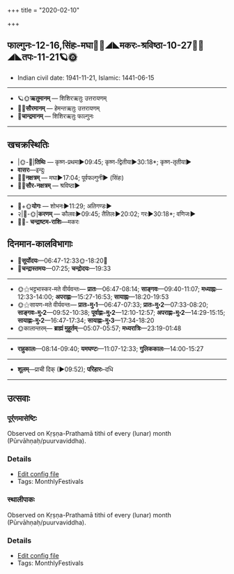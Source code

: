 +++
title = "2020-02-10"

+++
## फाल्गुनः-12-16,सिंहः-मघा🌛🌌◢◣मकरः-श्रविष्ठा-10-27🌌🌞◢◣तपः-11-21🪐🌞
- Indian civil date: 1941-11-21, Islamic: 1441-06-15
___________________
- 🪐🌞**ऋतुमानम्** — शिशिरऋतुः उत्तरायणम्
- 🌌🌞**सौरमानम्** — हेमन्तऋतुः उत्तरायणम्
- 🌛**चान्द्रमानम्** — शिशिरऋतुः फाल्गुनः
___________________


## खचक्रस्थितिः
- |🌞-🌛|**तिथिः** — कृष्ण-प्रथमा►09:45; कृष्ण-द्वितीया►30:18*; कृष्ण-तृतीया►  
- **वासरः**—इन्दुः  
- 🌌🌛**नक्षत्रम्** — मघा►17:04; पूर्वफल्गुनी► (सिंहः)  
- 🌌🌞**सौर-नक्षत्रम्** — श्रविष्ठा►  
___________________
- 🌛+🌞**योगः** — शोभनः►11:29; अतिगण्डः►  
- २|🌛-🌞|**करणम्** — कौलवः►09:45; तैतिलः►20:02; गरः►30:18*; वणिजः►  
- 🌌🌛- **चन्द्राष्टम-राशिः**—मकरः  


## दिनमान-कालविभागाः
- 🌅**सूर्योदयः**—06:47-12:33🌞️-18:20🌇  
- 🌛**चन्द्रास्तमयः**—07:25; **चन्द्रोदयः**—19:33  
___________________
- 🌞⚝भट्टभास्कर-मते वीर्यवन्तः— **प्रातः**—06:47-08:14; **साङ्गवः**—09:40-11:07; **मध्याह्नः**—12:33-14:00; **अपराह्णः**—15:27-16:53; **सायाह्नः**—18:20-19:53  
- 🌞⚝सायण-मते वीर्यवन्तः— **प्रातः-मु॰1**—06:47-07:33; **प्रातः-मु॰2**—07:33-08:20; **साङ्गवः-मु॰2**—09:52-10:38; **पूर्वाह्णः-मु॰2**—12:10-12:57; **अपराह्णः-मु॰2**—14:29-15:15; **सायाह्णः-मु॰2**—16:47-17:34; **सायाह्णः-मु॰3**—17:34-18:20  
- 🌞कालान्तरम्— **ब्राह्मं मुहूर्तम्**—05:07-05:57; **मध्यरात्रिः**—23:19-01:48  
___________________
- **राहुकालः**—08:14-09:40; **यमघण्टः**—11:07-12:33; **गुलिककालः**—14:00-15:27  
___________________
- **शूलम्**—प्राची दिक् (►09:52); **परिहारः**–दधि  
___________________

## उत्सवाः
### पूर्र्णमासेष्टिः

Observed on Kṛṣṇa-Prathamā tithi of every (lunar) month (Pūrvāhṇaḥ/puurvaviddha). 

### Details
- [Edit config file](https://github.com/jyotisham/adyatithi/tree/master/gRhya/general/lunar_month/tithi/00/16/pUrNamAseShTiH.toml)
- Tags: MonthlyFestivals


### स्थालीपाकः

Observed on Kṛṣṇa-Prathamā tithi of every (lunar) month (Pūrvāhṇaḥ/puurvaviddha). 

### Details
- [Edit config file](https://github.com/jyotisham/adyatithi/tree/master/gRhya/general/lunar_month/tithi/00/16/sthAlIpAkaH_16.toml)
- Tags: MonthlyFestivals


